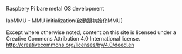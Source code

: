 
Raspbery Pi bare metal OS development 

labMMU - MMU initialization(啟動跟初始化MMU)

Except where otherwise noted, content on this site is licensed under a Creative Commons Attribution 4.0 International license.
http://creativecommons.org/licenses/by/4.0/deed.en
